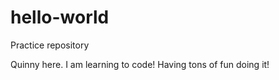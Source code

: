 # hello-world
Practice repository

Quinny here. I am learning to code! Having tons of fun doing it!

